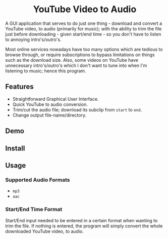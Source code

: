 <h1 align="center"> YouTube Video to Audio </h1>

A GUI application that serves to do just one thing - download and convert a YouTube video, to audio (primarily for music); with the ability to trim the file just before downloading - given start/end time - so you don't have to listen to annoying intro's/outro's.

Most online services nowadays have too many options which are tedious to browse through, or require subscriptions to bypass limitations on things such as the download size. Also, some videos on YouTube have unnecessary intro's/outro's which I don't want to tune into when I'm listening to music; hence this program.

## Features
- Straightforward Graphical User Interface.
- Quick YouTube to audio conversion.
- Trim/cut the audio file; download its subclip from `start` to `end`.
- Change output file-name/directory.

## Demo

## Install

## Usage

### Supported Audio Formats
- `mp3`
- `aac`

### Start/End Time Format
Start/End input needed to be entered in a certain format when wanting to trim the file. If nothing is entered, the program will simply convert the whole downloaded YouTube video, to audio.
